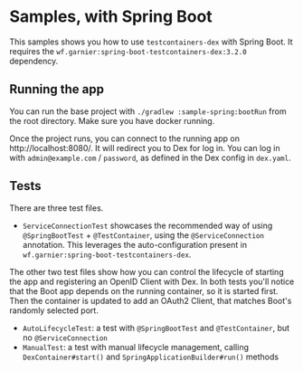 # Samples, with Spring Boot

This samples shows you how to use `testcontainers-dex` with Spring Boot. It requires
the `wf.garnier:spring-boot-testcontainers-dex:3.2.0` dependency.

## Running the app

You can run the base project with `./gradlew :sample-spring:bootRun` from the root directory.
Make sure you have docker running.

Once the project runs, you can connect to the running app on http://localhost:8080/. It will
redirect you to Dex for log in. You can log in with `admin@example.com` / `password`, as defined
in the Dex config in `dex.yaml`.

## Tests

There are three test files.

- `ServiceConnectionTest` showcases the recommended way of using `@SpringBootTest` + `@TestContainer`, using
  the `@ServiceConnection` annotation. This leverages the auto-configuration present
  in `wf.garnier:spring-boot-testcontainers-dex`.

The other two test files show how you can control the lifecycle of starting the app and registering an OpenID Client
with Dex. In both tests you'll notice that the Boot app depends on the running container, so it is started first.
Then the container is updated to add an OAuth2 Client, that matches Boot's randomly selected port.

- `AutoLifecycleTest`: a test with `@SpringBootTest` and `@TestContainer`, but no `@ServiceConnection`
- `ManualTest`: a test with manual lifecycle management, calling `DexContainer#start()`
  and `SpringApplicationBuilder#run()` methods

